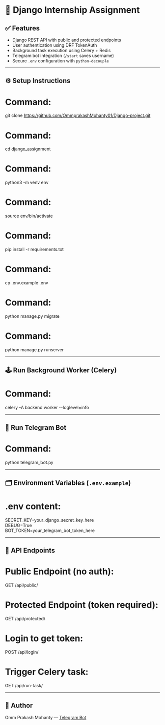 # 🚀 Django Internship Assignment

## ✅ Features

- Django REST API with public and protected endpoints
- User authentication using DRF TokenAuth
- Background task execution using Celery + Redis
- Telegram bot integration (`/start` saves username)
- Secure `.env` configuration with `python-decouple`

---

## ⚙️ Setup Instructions

# Command:
git clone https://github.com/OmmprakashMohanty01/Django-project.git

# Command:
cd django_assignment

# Command:
python3 -m venv env

# Command:
source env/bin/activate

# Command:
pip install -r requirements.txt

# Command:
cp .env.example .env

# Command:
python manage.py migrate

# Command:
python manage.py runserver

---

## 🕹️ Run Background Worker (Celery)

# Command:
celery -A backend worker --loglevel=info

---

## 🤖 Run Telegram Bot

# Command:
python telegram_bot.py

---

## 🗂️ Environment Variables (`.env.example`)

# .env content:
SECRET_KEY=your_django_secret_key_here  
DEBUG=True  
BOT_TOKEN=your_telegram_bot_token_here  

---

## 💬 API Endpoints

# Public Endpoint (no auth):
GET /api/public/

# Protected Endpoint (token required):
GET /api/protected/

# Login to get token:
POST /api/login/

# Trigger Celery task:
GET /api/run-task/

---

## 🙌 Author

Omm Prakash Mohanty — [Telegram Bot](https://t.me/Ommprakash001_bot)
